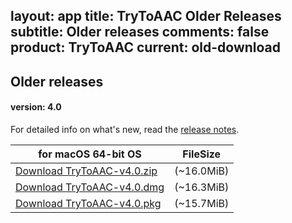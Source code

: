 layout: app
title: TryToAAC Older Releases 
subtitle: Older releases
comments: false
product: TryToAAC
current: old-download
---

## <strong>Older releases</strong>

#### version: 4.0

For detailed info on what's new, read the [release notes](./changelog.html).

for macOS 64-bit OS | FileSize
------------------------------ | -------------------------
[Download TryToAAC-v4.0.zip](http://www.filefactory.com/file/c4z8ppop6r5/TryToAAC-4.0.zip)    | (~16.0MiB)
[Download TryToAAC-v4.0.dmg](http://www.filefactory.com/file/5vrdbybrnf3l/TryToAAC-4.0.dmg)    | (~16.3MiB)
[Download TryToAAC-v4.0.pkg](http://www.filefactory.com/file/8vihd2l1ond/TryToAAC-4.0.pkg.zip)    | (~15.7MiB)

